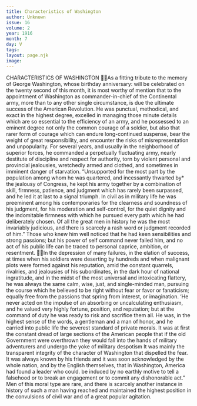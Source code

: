 ```yaml
---
title: Characteristics of Washington
author: Unknown
issue: 16
volume: 2
year: 1916
month: 7
day: V
tags:
layout: page.njk
image:
---
```

CHARACTERISTICS OF WASHINGTON As a fitting tribute to the memory of George Washington, whose birthday anniversary: will be celebrated on the twenty second of this month, it is most worthy of mention that to the appointment of Washington as commander-in-chief of the Continental army, more than to any other single circumstance, is due the ultimate success of the American Revolution. He was punctual, methodical, and exact in the highest degree, excelled in managing those minute details which are so essential to the efficiency of an army, and he possessed to an eminent degree not only the common courage of a soldier, but also that rarer form of courage which can endure long-continued suspense, bear the weight of great responsibility, and encounter the risks of misrepresentation and unpopularity. For several years, and usually in the neighborhood of superior forces, he commanded a perpetually fluctuating army, nearly destitute of discipline and respect for authority, torn by violent personal and provincial jealousies, wretchedly armed and clothed, and sometimes in imminent danger of starvation. “Unsupported for the most part by the population among whom he was quartered, and incessantly thwarted by* the jealousy of Congress, he kept his army together by a combination of skill, firmness, patience, and judgment which has rarely been surpassed, and he led it at last to a signal triumph. In civil as in military life he was preeminent among his contemporaries for the clearness and soundness of his judgment, for his moderation and self-control, for the quiet dignity and the indomitable firmness with which he pursued every path which he had deliberately chosen. Of all the great men in history he was the most invariably judicious, and there is scarcely a rash word or judgment recorded of him.” Those who knew him well noticed that he had keen sensibilities and strong passions; but his power of self command never failed him, and no act of his public life can be traced to personal caprice, ambition, or resentment. In the depression of many failures, in the elation of success, at times when his soldiers were deserting by hundreds and when malignant plots were formed against his reputation, amid the constant quarrels, rivalries, and jealousies of his subordinates, in the dark hour of national ingratitude, and in the midst of the most universal and intoxicating flattery, he was always the same calm, wise, just, and single-minded man, pursuing the course which he believed to be right without fear or favor or fanaticism; equally free from the passions that spring from interest, or imagination. ‘He never acted on the impulse of an absorbing or uncalculating enthusiasm, and he valued very highly fortune, position, and reputation; but at the command of duty he was ready to risk and sacrifice them all. He was, in the highest sense of the words, a gentleman and a man of honor, and he carried into public life the severest standard of private morals. It was at first the constant dread of large sections of the American people that if the old Government were overthrown they would fall into the hands of military adventurers and undergo the yoke of military despotism It was mainly the transparent integrity of the character of Washington that dispelled the fear. It was always known by his friends and it was soon acknowledged by the whole nation, and by the English themselves, that in Washington, America had found a leader who could. be induced by no earthly motive to tell a falsehood or to break an engagement or to commit any dishonorable act.” Men of this moral type are rare, and there is scarcely another instance in history of such a man having reached and maintained the highest position in the convulsions of civil war and of a great popular agitation. 
